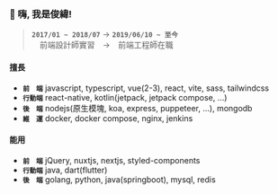 ### 👋 嗨, 我是俊緯!

> **`2017/01 ~ 2018/07`** → **`2019/06/10 ~ 至今`**  
> 　前端設計師實習　→　前端工程師在職

#### 擅長

* **`前　端`** javascript, typescript, vue(2-3), react, vite, sass, tailwindcss
* **`行動端`** react-native, kotlin(jetpack, jetpack compose, ...)
* **`後　端`** nodejs(原生模塊, koa, express, puppeteer, ...), mongodb
* **`維　運`** docker, docker compose, nginx, jenkins

#### 能用

* **`前　端`** jQuery, nuxtjs, nextjs, styled-components
* **`行動端`** java, dart(flutter)
* **`後　端`** golang, python, java(springboot), mysql, redis
